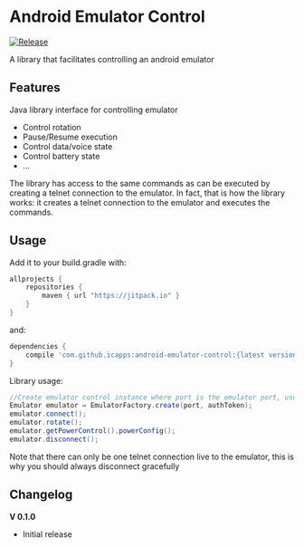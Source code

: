 
# Android Emulator Control

[![Release](https://jitpack.io/v/icapps/android-emulator-control.svg)](https://jitpack.io/icapps/android-emulator-control)

A library that facilitates controlling an android emulator

## Features
Java library interface for controlling emulator
  - Control rotation
  - Pause/Resume execution
  - Control data/voice state
  - Control battery state
  - ...
  
The library has access to the same commands as can be executed by creating a telnet connection to the emulator. In fact,
that is how the library works: it creates a telnet connection to the emulator and executes the commands.

## Usage

Add it to your build.gradle with:
```gradle
allprojects {
    repositories {
        maven { url "https://jitpack.io" }
    }
}
```
and:
```gradle
dependencies {
    compile 'com.github.icapps:android-emulator-control:{latest version}'
}
```

Library usage:
```Java
//Create emulator control instance where port is the emulator port, usually 5554 and authToken is the token stored in ~/.emulator_console_auth_token
Emulator emulator = EmulatorFactory.create(port, authToken);
emulator.connect();
emulator.rotate();
emulator.getPowerControl().powerConfig();
emulator.disconnect();
```
Note that there can only be one telnet connection live to the emulator, this is why you should always disconnect gracefully

## Changelog

**V 0.1.0**
  - Initial release